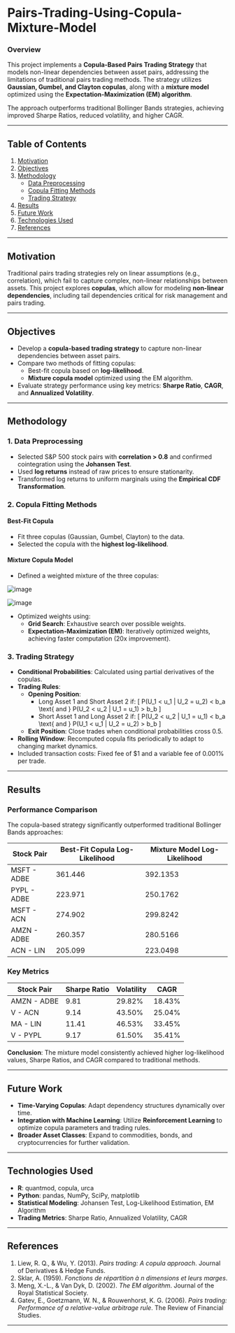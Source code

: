 # Pairs-Trading-Using-Copula-Mixture-Model

### Overview
This project implements a **Copula-Based Pairs Trading Strategy** that models non-linear dependencies between asset pairs, addressing the limitations of traditional pairs trading methods. The strategy utilizes **Gaussian, Gumbel, and Clayton copulas**, along with a **mixture model** optimized using the **Expectation-Maximization (EM) algorithm**.

The approach outperforms traditional Bollinger Bands strategies, achieving improved Sharpe Ratios, reduced volatility, and higher CAGR.

---

## Table of Contents
1. [Motivation](#motivation)
2. [Objectives](#objectives)
3. [Methodology](#methodology)
   - [Data Preprocessing](#data-preprocessing)
   - [Copula Fitting Methods](#copula-fitting-methods)
   - [Trading Strategy](#trading-strategy)
4. [Results](#results)
5. [Future Work](#future-work)
6. [Technologies Used](#technologies-used)
7. [References](#references)

---

## Motivation
Traditional pairs trading strategies rely on linear assumptions (e.g., correlation), which fail to capture complex, non-linear relationships between assets. This project explores **copulas**, which allow for modeling **non-linear dependencies**, including tail dependencies critical for risk management and pairs trading.

---

## Objectives
- Develop a **copula-based trading strategy** to capture non-linear dependencies between asset pairs.
- Compare two methods of fitting copulas:
  - Best-fit copula based on **log-likelihood**.
  - **Mixture copula model** optimized using the EM algorithm.
- Evaluate strategy performance using key metrics: **Sharpe Ratio**, **CAGR**, and **Annualized Volatility**.

---

## Methodology

### 1. Data Preprocessing
- Selected S&P 500 stock pairs with **correlation > 0.8** and confirmed cointegration using the **Johansen Test**.
- Used **log returns** instead of raw prices to ensure stationarity.
- Transformed log returns to uniform marginals using the **Empirical CDF Transformation**.

### 2. Copula Fitting Methods
#### **Best-Fit Copula**
- Fit three copulas (Gaussian, Gumbel, Clayton) to the data.
- Selected the copula with the **highest log-likelihood**.

#### **Mixture Copula Model**
- Defined a weighted mixture of the three copulas:

![image](https://github.com/user-attachments/assets/10ada73c-0e64-40cb-9a60-b4b8a8727610)

![image](https://github.com/user-attachments/assets/65cd6bcd-eec0-4f70-b005-644faab7e623)

  - Optimized weights using:
    - **Grid Search**: Exhaustive search over possible weights.
    - **Expectation-Maximization (EM)**: Iteratively optimized weights, achieving faster computation (20x improvement).

### 3. Trading Strategy
- **Conditional Probabilities**: Calculated using partial derivatives of the copulas.
- **Trading Rules**:
  - **Opening Position**:
    - Long Asset 1 and Short Asset 2 if:
      \[ P(U_1 < u_1 | U_2 = u_2) < b_a \text{ and } P(U_2 < u_2 | U_1 = u_1) > b_b \]
    - Short Asset 1 and Long Asset 2 if:
      \[ P(U_2 < u_2 | U_1 = u_1) < b_a \text{ and } P(U_1 < u_1 | U_2 = u_2) > b_b \]
  - **Exit Position**: Close trades when conditional probabilities cross 0.5.
- **Rolling Window**: Recomputed copula fits periodically to adapt to changing market dynamics.
- Included transaction costs: Fixed fee of $1 and a variable fee of 0.001% per trade.

---

## Results
### Performance Comparison
The copula-based strategy significantly outperformed traditional Bollinger Bands approaches:

| **Stock Pair**       | **Best-Fit Copula Log-Likelihood** | **Mixture Model Log-Likelihood** |
|----------------------|------------------------------------|----------------------------------|
| MSFT - ADBE          | 361.446                            | 392.1353                         |
| PYPL - ADBE          | 223.971                            | 250.1762                         |
| MSFT - ACN           | 274.902                            | 299.8242                         |
| AMZN - ADBE          | 260.357                            | 280.5166                         |
| ACN - LIN            | 205.099                            | 223.0498                         |

### Key Metrics
| **Stock Pair**       | **Sharpe Ratio** | **Volatility** | **CAGR**   |
|----------------------|-----------------|---------------|------------|
| AMZN - ADBE         | 9.81            | 29.82%        | 18.43%     |
| V - ACN             | 9.14            | 43.50%        | 25.04%     |
| MA - LIN            | 11.41           | 46.53%        | 33.45%     |
| V - PYPL            | 9.17            | 61.50%        | 35.41%     |

**Conclusion**: The mixture model consistently achieved higher log-likelihood values, Sharpe Ratios, and CAGR compared to traditional methods.

---

## Future Work
- **Time-Varying Copulas**: Adapt dependency structures dynamically over time.
- **Integration with Machine Learning**: Utilize **Reinforcement Learning** to optimize copula parameters and trading rules.
- **Broader Asset Classes**: Expand to commodities, bonds, and cryptocurrencies for further validation.

---

## Technologies Used
- **R**: quantmod, copula, urca
- **Python**: pandas, NumPy, SciPy, matplotlib
- **Statistical Modeling**: Johansen Test, Log-Likelihood Estimation, EM Algorithm
- **Trading Metrics**: Sharpe Ratio, Annualized Volatility, CAGR

---

## References
1. Liew, R. Q., & Wu, Y. (2013). *Pairs trading: A copula approach*. Journal of Derivatives & Hedge Funds.
2. Sklar, A. (1959). *Fonctions de répartition à n dimensions et leurs marges*.
3. Meng, X.-L., & Van Dyk, D. (2002). *The EM algorithm*. Journal of the Royal Statistical Society.
4. Gatev, E., Goetzmann, W. N., & Rouwenhorst, K. G. (2006). *Pairs trading: Performance of a relative-value arbitrage rule*. The Review of Financial Studies.

---
